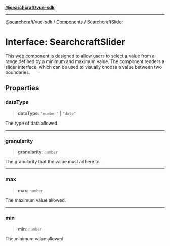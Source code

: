 [**@searchcraft/vue-sdk**](/reference/sdk/js-vue/README.md)

***

[@searchcraft/vue-sdk](/reference/sdk/js-vue/globals.md) / [Components](/reference/sdk/js-vue/namespaces/Components/README.md) / SearchcraftSlider

# Interface: SearchcraftSlider

This web component is designed to allow users to select a value from a range defined by a minimum and maximum value. The component renders a slider interface, which can be used to visually choose a value between two boundaries.

## Properties

### dataType

> **dataType**: `"number"` \| `"date"`

The type of data allowed.

***

### granularity

> **granularity**: `number`

The granularity that the value must adhere to.

***

### max

> **max**: `number`

The maximum value allowed.

***

### min

> **min**: `number`

The minimum value allowed.

